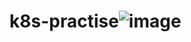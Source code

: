 # k8s-practise![image](https://user-images.githubusercontent.com/78895362/170200440-3082aafd-303b-48bd-b706-b22eed99b4bc.png)
